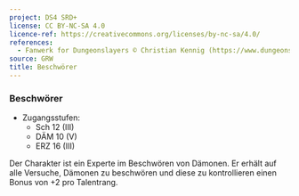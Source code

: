 ```yaml
---
project: DS4 SRD+
license: CC BY-NC-SA 4.0
licence-ref: https://creativecommons.org/licenses/by-nc-sa/4.0/
references: 
  - Fanwerk for Dungeonslayers © Christian Kennig (https://www.dungeonslayers.net/)
source: GRW
title: Beschwörer
---
```


### Beschwörer

- Zugangsstufen:
  - Sch 12 (III)
  - DÄM 10 (V)
  - ERZ 16 (III)

Der Charakter ist ein Experte im Beschwören von Dämonen. Er erhält auf alle Versuche, Dämonen zu beschwören und diese zu kontrollieren einen Bonus von +2 pro Talentrang.


